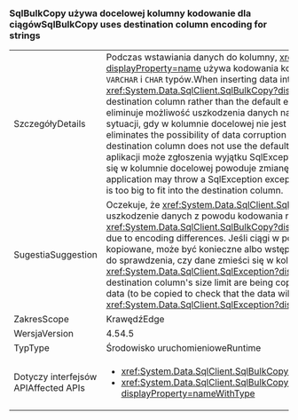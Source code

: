 ### <a name="sqlbulkcopy-uses-destination-column-encoding-for-strings"></a><span data-ttu-id="ae8ae-101">SqlBulkCopy używa docelowej kolumny kodowanie dla ciągów</span><span class="sxs-lookup"><span data-stu-id="ae8ae-101">SqlBulkCopy uses destination column encoding for strings</span></span>

|   |   |
|---|---|
|<span data-ttu-id="ae8ae-102">Szczegóły</span><span class="sxs-lookup"><span data-stu-id="ae8ae-102">Details</span></span>|<span data-ttu-id="ae8ae-103">Podczas wstawiania danych do kolumny, <xref:System.Data.SqlClient.SqlBulkCopy?displayProperty=name> używa kodowania kolumna docelowa, a nie domyślne kodowanie <code>VARCHAR</code> i <code>CHAR</code> typów.</span><span class="sxs-lookup"><span data-stu-id="ae8ae-103">When inserting data into a column, <xref:System.Data.SqlClient.SqlBulkCopy?displayProperty=name> uses the encoding of the destination column rather than the default encoding for <code>VARCHAR</code> and <code>CHAR</code> types.</span></span> <span data-ttu-id="ae8ae-104">Ta zmiana eliminuje możliwość uszkodzenia danych na skutek użycia domyślnego kodowania w sytuacji, gdy w kolumnie docelowej nie jest używane kodowanie domyślne.</span><span class="sxs-lookup"><span data-stu-id="ae8ae-104">This change eliminates the possibility of data corruption caused by using the default encoding when the destination column does not use the default encoding.</span></span> <span data-ttu-id="ae8ae-105">W rzadkich przypadkach istniejącej aplikacji może zgłoszenia wyjątku SqlException, jeśli dane, które jest zbyt duży, aby mieścił się w kolumnie docelowej powoduje zmianę w kodowaniu.</span><span class="sxs-lookup"><span data-stu-id="ae8ae-105">In rare cases, an existing application may throw a SqlException exception if the change in encoding produces data that is too big to fit into the destination column.</span></span>|
|<span data-ttu-id="ae8ae-106">Sugestia</span><span class="sxs-lookup"><span data-stu-id="ae8ae-106">Suggestion</span></span>|<span data-ttu-id="ae8ae-107">Oczekuje, że <xref:System.Data.SqlClient.SqlBulkCopy?displayProperty=name> już spowoduje uszkodzenie danych z powodu kodowania różnice.</span><span class="sxs-lookup"><span data-stu-id="ae8ae-107">Expect that <xref:System.Data.SqlClient.SqlBulkCopy?displayProperty=name> will no longer corrupt data due to encoding differences.</span></span> <span data-ttu-id="ae8ae-108">Jeśli ciągi w pobliżu limit rozmiaru kolumny docelowej są kopiowane, może być konieczne albo wstępnie kodowania danych (ma zostać skopiowany do sprawdzenia, czy dane zmieści się w kolumnie docelowej) lub przechwycić <xref:System.Data.SqlClient.SqlException?displayProperty=name>s.</span><span class="sxs-lookup"><span data-stu-id="ae8ae-108">If strings near the destination column's size limit are being copied, it may be necessary to either pre-encode data (to be copied to check that the data will fit in the destination column) or catch <xref:System.Data.SqlClient.SqlException?displayProperty=name>s.</span></span>|
|<span data-ttu-id="ae8ae-109">Zakres</span><span class="sxs-lookup"><span data-stu-id="ae8ae-109">Scope</span></span>|<span data-ttu-id="ae8ae-110">Krawędź</span><span class="sxs-lookup"><span data-stu-id="ae8ae-110">Edge</span></span>|
|<span data-ttu-id="ae8ae-111">Wersja</span><span class="sxs-lookup"><span data-stu-id="ae8ae-111">Version</span></span>|<span data-ttu-id="ae8ae-112">4.5</span><span class="sxs-lookup"><span data-stu-id="ae8ae-112">4.5</span></span>|
|<span data-ttu-id="ae8ae-113">Typ</span><span class="sxs-lookup"><span data-stu-id="ae8ae-113">Type</span></span>|<span data-ttu-id="ae8ae-114">Środowisko uruchomieniowe</span><span class="sxs-lookup"><span data-stu-id="ae8ae-114">Runtime</span></span>|
|<span data-ttu-id="ae8ae-115">Dotyczy interfejsów API</span><span class="sxs-lookup"><span data-stu-id="ae8ae-115">Affected APIs</span></span>|<ul><li><xref:System.Data.SqlClient.SqlBulkCopy?displayProperty=nameWithType></li><li><xref:System.Data.SqlClient.SqlBulkCopy.%23ctor(System.Data.SqlClient.SqlConnection)?displayProperty=nameWithType></li></ul>|

